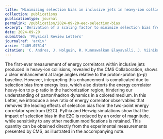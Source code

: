 ```yaml
---
title: "Minimizing selection bias in inclusive jets in heavy-ion collisions with energy correlators"
collection: publications
publicationtype: journal
permalink: /publication/2024-09-20-eec-selection-bias
excerpt: 'Derivation of a scaling factor to minimize selection bias from energy-energy correlator measurements and simulation study to illustrate the scaling factor works.'
date: 2024-09-20
submitted: 'Physical Review Letters'
journalref: 'arXiv'
arxiv: '2409.07514'
citation: 'C. Andres, J. Holguin, R. Kunnawalkam Elayavalli, J. Viinikainen'
---
```


The first-ever measurement of energy correlators within inclusive jets produced in heavy-ion collisions, revealed by the CMS Collaboration, shows a clear enhancement at large angles relative to the proton-proton (p-p) baseline. However, interpreting this enhancement is complicated due to selection bias from energy loss, which also distorts the energy correlator heavy-ion to p-p ratio in the hadronization region, hindering our understanding of parton/hadron dynamics in a colored medium. In this Letter, we introduce a new ratio of energy correlator observables that removes the leading effects of selection bias from the two-point energy correlator spectrum (E2C). Pythia and Herwig simulations show that the impact of selection bias in the E2C is reduced by an order of magnitude, while sensitivity to any other medium modifications is retained. This quantity can be obtained directly from the experimental measurements presented by CMS, as illustrated in the accompanying note.
